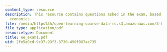 ```yaml
---
content_type: resource
description: This resource contains questions asked in the exam, based on engineering
  economics.
file: /media/https%3A/open-learning-course-data-rc.s3.amazonaws.com/3-080-economic-environmental-issues-in-materials-selection-fall-2005/2fe5e0cd9c3793f33730490f987ac735_ee_exam1.pdf
file_type: application/pdf
resourcetype: Document
title: ee_exam1.pdf
uid: 2fe5e0cd-9c37-93f3-3730-490f987ac735
---
```

